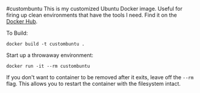 #custombuntu
This is my customized Ubuntu Docker image. Useful for firing up clean environments that have the tools I need.
Find it on the [Docker Hub](https://registry.hub.docker.com/u/codyhanson/custombuntu/).

To Build:
```
docker build -t custombuntu .
```

Start up a throwaway environment:
```
docker run -it --rm custombuntu
```

If you don't want to container to be removed after it exits, leave off the `--rm` flag. 
This allows you to restart the container with the filesystem intact.
